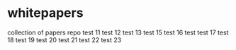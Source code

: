 # whitepapers
collection of papers repo
test 11
test 12
test 13
test 15
test 16
test
test 17
test 18
test 19
test 20
test 21
test 22
test 23
